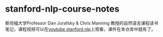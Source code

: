 # stanford-nlp-course-notes
斯坦福大学Professor Dan Jurafsky &amp; Chris Manning 教授的自然语言课程读书笔记，课程视频可以在[youtube stanford nlp](https://www.youtube.com/playlist?list=PLiNErZ5Bus8qNxNsFZFkh-9_CzZRW9iH9)上观看，课件在本仓库中就有了。

